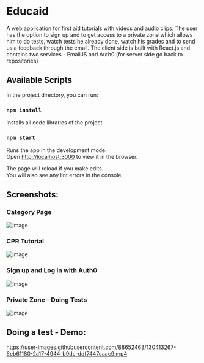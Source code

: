 # Educaid

A web application for first aid tutorials with videos and audio clips. The user has the option to sign up and to get access to a private zone which allows him to do tests, watch tests he already done, watch his grades and to send us a feedback through the email. The client side is built with React.js and contains two services - EmailJS and Auth0 (for server side go back to repositories)

## Available Scripts

In the project directory, you can run:

### `npm install`

Installs all code libraries of the project

### `npm start`

Runs the app in the development mode.\
Open [http://localhost:3000](http://localhost:3000) to view it in the browser.

The page will reload if you make edits.\
You will also see any lint errors in the console.

## Screenshots:
### Category Page
![image](https://user-images.githubusercontent.com/88652463/130411549-0a3cb9f2-9dc8-4968-ac13-53c66f8fd6f0.png)
### CPR Tutorial
![image](https://user-images.githubusercontent.com/88652463/130413679-0451b70e-078f-4fe1-90cd-5175d91ebb56.png)
### Sign up and Log in with Auth0
![image](https://user-images.githubusercontent.com/88652463/130411946-f92ace49-59ff-43f3-b432-729754023303.png)
### Private Zone - Doing Tests
![image](https://user-images.githubusercontent.com/88652463/130412337-dc6ce96b-88a2-45fb-bfac-8d1cbdc77b31.png)
## Doing a test - Demo:
https://user-images.githubusercontent.com/88652463/130413267-6eb61180-2a17-4944-b9dc-ddf7447caac9.mp4

